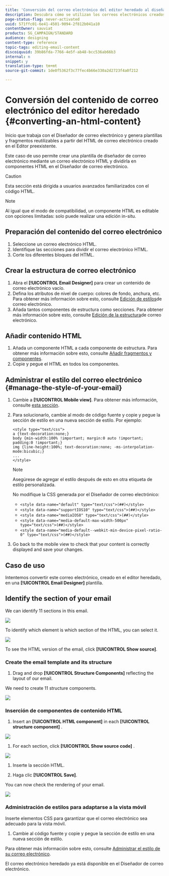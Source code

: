 ```yaml
---
title: 'Conversión del correo electrónico del editor heredado al diseñador de correo electrónico '
description: Descubra cómo se utilizan los correos electrónicos creados en el correo electrónico del editor heredado al diseñador de correo electrónico.
page-status-flag: never-activated
uuid: 571ffc01-6e41-4501-9094-2f812b041a10
contentOwner: sauviat
products: SG_CAMPAIGN/STANDARD
audience: designing
content-type: reference
topic-tags: editing-email-content
discoiquuid: 39b86fda-7766-4e5f-ab48-bcc536ab66b3
internal: n
snippet: y
translation-type: tm+mt
source-git-commit: 1de0f5362f3c77fec4b66e330a2d2723f4a0f212

---
```



# Conversión del contenido de correo electrónico del editor heredado {#converting-an-html-content}

Inicio que trabaja con el Diseñador de correo electrónico y genera plantillas y fragmentos reutilizables a partir del HTML de correo electrónico creado en el Editor preexistente.

Este caso de uso permite crear una plantilla de diseñador de correo electrónico mediante un correo electrónico HTML y dividirla en componentes HTML en el Diseñador de correo electrónico.

>[!CAUTION]
>
>Esta sección está dirigida a usuarios avanzados familiarizados con el código HTML.

>[!NOTE]
>
>Al igual que el modo de compatibilidad, un componente HTML es editable con opciones limitadas: solo puede realizar una edición in-situ.

## Preparación del contenido del correo electrónico

1. Seleccione un correo electrónico HTML.
1. Identifique las secciones para dividir el correo electrónico HTML.
1. Corte los diferentes bloques del HTML.

## Crear la estructura de correo electrónico

1. Abra el **[!UICONTROL Email Designer]** para crear un contenido de correo electrónico vacío.
1. Defina los atributos de nivel de cuerpo: colores de fondo, anchura, etc. Para obtener más información sobre esto, consulte [Edición de estilos](../../designing/using/styles.md)de correo electrónico.
1. Añada tantos componentes de estructura como secciones. Para obtener más información sobre esto, consulte [Edición de la estructura](../../designing/using/designing-from-scratch.md#defining-the-email-structure)de correo electrónico.

## Añadir contenido HTML

1. Añada un componente HTML a cada componente de estructura. Para obtener más información sobre esto, consulte [Añadir fragmentos y componentes](../../designing/using/designing-from-scratch.md#defining-the-email-structure).
1. Copie y pegue el HTML en todos los componentes.

## Administrar el estilo del correo electrónico {#manage-the-style-of-your-email}

1. Cambie a **[!UICONTROL Mobile view]**. Para obtener más información, consulte [esta sección](../../designing/using/plain-text-html-modes.md#switching-to-mobile-view).

1. Para solucionarlo, cambie al modo de código fuente y copie y pegue la sección de estilo en una nueva sección de estilo. Por ejemplo:

   ```
   <style type="text/css">
   a {text-decoration:none;}
   body {min-width:100% !important; margin:0 auto !important; padding:0 !important;}
   img {line-height:100%; text-decoration:none; -ms-interpolation-mode:bicubic;}
   ...
   </style>
   ```

   >[!NOTE]
   >
   >Asegúrese de agregar el estilo después de esto en otra etiqueta de estilo personalizada.
   >
   >No modifique la CSS generada por el Diseñador de correo electrónico:
   >
   >* `<style data-name="default" type="text/css">(##)</style>`
   >* `<style data-name="supportIOS10" type="text/css">(##)</style>`
   >* `<style data-name="mediaIOS8" type="text/css">(##)</style>`
   >* `<style data-name="media-default-max-width-500px" type="text/css">(##)</style>`
   >* `<style data-name="media-default--webkit-min-device-pixel-ratio-0" type="text/css">(##)</style>`


1. Go back to the mobile view to check that your content is correctly displayed and save your changes.

## Caso de uso

Intentemos convertir este correo electrónico, creado en el editor heredado, en una **[!UICONTROL Email Designer]** plantilla.

## Identify the section of your email

We can identify 11 sections in this email.

![](assets/html-dce-view-mail.png)

To identify which element is which section of the HTML, you can select it.

![](assets/breadcrumbs.png)

To see the HTML version of the email, click **[!UICONTROL Show source]**.

### Create the email template and its structure

1. Drag and drop **[!UICONTROL Structure Components]**  reflecting the layout of our email.

We need to create 11 structure components.

![](assets/structure-components-migration.png)

### Inserción de componentes de contenido HTML

1. Insert an **[!UICONTROL HTML component]**  in each **[!UICONTROL structure component]** .

![](assets/html-components.png)

1. For each section, click **[!UICONTROL Show source code]** .

![](assets/show-source-code.png)

1. Inserte la sección HTML.

1. Haga clic **[!UICONTROL Save]**.

You can now check the rendering of your email.

![](assets/migrated-email-result.png)

### Administración de estilos para adaptarse a la vista móvil

Inserte elementos CSS para garantizar que el correo electrónico sea adecuado para la vista móvil.

1. Cambie al código fuente y copie y pegue la sección de estilo en una nueva sección de estilo.

Para obtener más información sobre esto, consulte [Administrar el estilo de su correo electrónico](#manage-the-style-of-your-email).

El correo electrónico heredado ya está disponible en el Diseñador de correo electrónico.